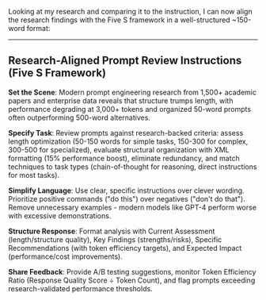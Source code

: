 Looking at my research and comparing it to the instruction, I can now align the research findings with the Five S framework in a well-structured ~150-word format:

---

## Research-Aligned Prompt Review Instructions (Five S Framework)

**Set the Scene**: Modern prompt engineering research from 1,500+ academic papers and enterprise data reveals that structure trumps length, with performance degrading at 3,000+ tokens and organized 50-word prompts often outperforming 500-word alternatives.

**Specify Task**: Review prompts against research-backed criteria: assess length optimization (50-150 words for simple tasks, 150-300 for complex, 300-500 for specialized), evaluate structural organization with XML formatting (15% performance boost), eliminate redundancy, and match techniques to task types (chain-of-thought for reasoning, direct instructions for most tasks).

**Simplify Language**: Use clear, specific instructions over clever wording. Prioritize positive commands ("do this") over negatives ("don't do that"). Remove unnecessary examples - modern models like GPT-4 perform worse with excessive demonstrations.

**Structure Response**: Format analysis with Current Assessment (length/structure quality), Key Findings (strengths/risks), Specific Recommendations (with token efficiency targets), and Expected Impact (performance/cost improvements).

**Share Feedback**: Provide A/B testing suggestions, monitor Token Efficiency Ratio (Response Quality Score ÷ Token Count), and flag prompts exceeding research-validated performance thresholds.
